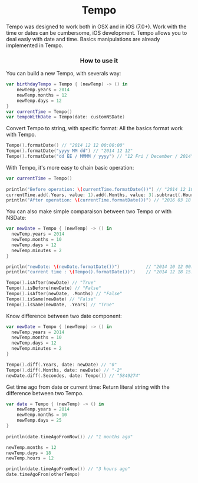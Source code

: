 <h1 align="center"> Tempo </h1>

Tempo was designed to work both in OSX and in iOS (7.0+).
Work with the time or dates can be cumbersome, iOS development. Tempo allows you to deal easly with date and time.
Basics manipulations are already implemented in Tempo.

<h3 align="center"> How to use it </h3>

You can build a new Tempo, with severals way:

```Swift
var birthdayTempo = Tempo { (newTemp) -> () in
    newTemp.years = 2014
    newTemp.months = 12
    newTemp.days = 12
}
var currentTime = Tempo()
var tempoWithDate = Tempo(date: customNSDate)
```

Convert Tempo to string, with specific format:
All the basics format work with Tempo.

```Swift
Tempo().formatDate() // "2014 12 12 00:00:00"
Tempo().formatDate("yyyy MM dd") // "2014 12 12"
Tempo().formatDate("dd EE / MMMM / yyyy") // "12 Fri / December / 2014"
```

With Tempo, it's more easy to chain basic operation:

```Swift
var currentTime = Tempo()
        
println("Before operation: \(currentTime.formatDate())") // "2014 12 18 15:28:12"
currentTime.add(.Years, value: 1).add(.Months, value: 3).subtract(.Hours, value: 3).subtract(.Minutes, value: 80)
println("After operation: \(currentTime.formatDate())") // "2016 03 18 11:08:12"
```

You can also make simple comparaison between two Tempo or with NSDate:

```Swift
var newDate = Tempo { (newTemp) -> () in
  newTemp.years = 2014
  newTemp.months = 10
  newTemp.days = 12
  newTemp.minutes = 2
}

println("newDate: \(newDate.formatDate())")          // "2014 10 12 00:02:00"
println("current time : \(Tempo().formatDate())")    // "2014 12 18 15:40:11"

Tempo().isAfter(newDate) // "True"
Tempo().isBefore(newDate) // "False"
Tempo().isAfter(newDate, .Months) // "False"
Tempo().isSame(newDate) // "False"
Tempo().isSame(newDate, .Years) // "True"
```

Know difference between two date component:

```Swift
var newDate = Tempo { (newTemp) -> () in
  newTemp.years = 2014
  newTemp.months = 10
  newTemp.days = 12
  newTemp.minutes = 2
}

Tempo().diff(.Years, date: newDate) // "0"
Tempo().diff(.Months, date: newDate) // "-2"
newDate.diff(.Secondes, date: Tempo()) // "5849274"
```

Get time ago from date or current time:
Return literal string with the difference between two Tempo.

```Swift
var date = Tempo { (newTemp) -> () in
    newTemp.years = 2014
    newTemp.months = 10
    newTemp.days = 25
}
        
println(date.timeAgoFromNow()) // "1 months ago"

newTemp.months = 12
newTemp.days = 18
newTemp.hours = 12

println(date.timeAgoFromNow()) // "3 hours ago"
date.timeAgoFrom(otherTempo)
```
